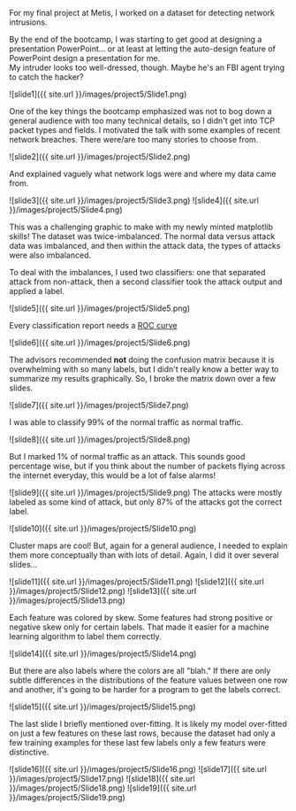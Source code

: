 For my final project at Metis, I worked on a dataset for
detecting network intrusions.

By the end of the bootcamp, I was starting to get good at 
designing a presentation PowerPoint... or at least at letting the 
auto-design feature of PowerPoint design a presentation for me.  
My intruder looks 
too well-dressed, though. Maybe he's an FBI agent trying to catch the 
hacker?  

![slide1]({{ site.url }}/images/project5/Slide1.png)

One of the key things the bootcamp emphasized was  not to bog down 
a general
audience with too many technical details, so I didn't get into
TCP packet types and fields.  I motivated the talk
with some examples of recent network breaches. There were/are 
too many stories to choose from. 

![slide2]({{ site.url }}/images/project5/Slide2.png)

And explained vaguely what network logs were and where my data 
came from.

![slide3]({{ site.url }}/images/project5/Slide3.png)
![slide4]({{ site.url }}/images/project5/Slide4.png)

This was a challenging graphic to make with my 
newly minted matplotlib skills! The dataset was twice-imbalanced.
The normal data versus attack data was imbalanced, and then
within the attack data, the types of attacks were also imbalanced.

To deal with the imbalances, I used two classifiers: one that
separated attack from non-attack, then a second classifier took 
the attack output and applied a label.

![slide5]({{ site.url }}/images/project5/Slide5.png)

Every classification report needs a [ROC curve](https://scikit-learn.org/stable/modules/generated/sklearn.metrics.roc_curve.html)

![slide6]({{ site.url }}/images/project5/Slide6.png)

The advisors recommended **not** doing the confusion matrix
because it is overwhelming with so many labels, but I didn't
really know a better way to summarize my results graphically.
So, I broke the matrix down over a few slides. 

![slide7]({{ site.url }}/images/project5/Slide7.png)

I was able to classify 99% of the normal traffic as normal traffic.

![slide8]({{ site.url }}/images/project5/Slide8.png)

But I marked 1% of normal traffic as an attack. This sounds good 
percentage wise, but if you think about the number of packets
flying across the internet everyday, this would be a lot of false alarms!

![slide9]({{ site.url }}/images/project5/Slide9.png)
The attacks were mostly labeled as some kind of attack, but 
only 87% of the attacks got the correct label. 

![slide10]({{ site.url }}/images/project5/Slide10.png)

Cluster maps are cool! But, again for a general audience, I needed
to explain them more conceptually than with lots of detail.
Again, I did it over several slides...

![slide11]({{ site.url }}/images/project5/Slide11.png)
![slide12]({{ site.url }}/images/project5/Slide12.png)
![slide13]({{ site.url }}/images/project5/Slide13.png)

Each feature was colored by skew. Some features had strong positive
or negative skew only for certain labels. That made it easier 
for a machine learning algorithm to label them correctly.

![slide14]({{ site.url }}/images/project5/Slide14.png)

But there are  also labels where the colors are all "blah." 
If there are only subtle differences in 
the distributions of the feature values between one row and
another, it's going to be harder for a program to get the labels correct. 

![slide15]({{ site.url }}/images/project5/Slide15.png)

The last slide I briefly mentioned over-fitting. It is likely
my model over-fitted on just a few features on these 
last rows, because the dataset had only a few training examples
for these last few labels only a few featurs were distinctive.

![slide16]({{ site.url }}/images/project5/Slide16.png)
![slide17]({{ site.url }}/images/project5/Slide17.png)
![slide18]({{ site.url }}/images/project5/Slide18.png)
![slide19]({{ site.url }}/images/project5/Slide19.png)
